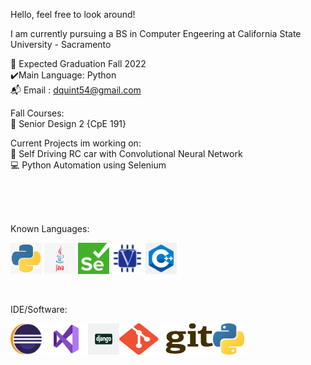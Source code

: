 Hello, feel free to look around!

I am currently pursuing a BS in Computer Engeering at California State University - Sacramento

:school: Expected Graduation Fall 2022  <br/>
:heavy_check_mark:Main Language: Python <br/>
:mailbox_with_mail: Email : dquint54@gmail.com <br/>


Fall Courses: <br/>
 :floppy_disk: Senior Design 2 {CpE 191}
  
 
Current Projects im working on: <br/>
  :space_invader: Self Driving RC car with Convolutional Neural Network <br/>
 	:computer: Python Automation using Selenium <br/>
  
<br/>
<br/>
<br/>

Known Languages:<br/>

<img src= "Images/Python.png" width = "50" height ="50">  <img src= "Images/Java.jpg" width = "50" height ="50">  <img src= "Images/Selenium_Logo.png" width = "50" height ="50">  <img src= "Images/Verilog.png" width = "50" height ="50"> <img src= "Images/Logo.png" width = "50" height ="50">  

<br/>

IDE/Software:

<img src= "Images/Eclipse.png" width = "50" height ="50"> <img src= "Images/Visual-Studio-Logo.png" width = "70" height ="50"><img src= "Images/django.png" width = "50" height ="50"><img src= "Images/gitlogo.png" width = "150" height ="50"><img src= "Images/pycharm.png" width = "50" height ="50">




<!--
**dquint54/dquint54** is a ✨ _special_ ✨ repository because its `README.md` (this file) appears on your GitHub profile.

Here are some ideas to get you started:

- 🔭 I’m currently working on ...
- 🌱 I’m currently learning ...
- 👯 I’m looking to collaborate on ...
- 🤔 I’m looking for help with ...
- 💬 Ask me about ...
- 📫 How to reach me: ...
- 😄 Pronouns: ...
- ⚡ Fun fact: ...
-->
